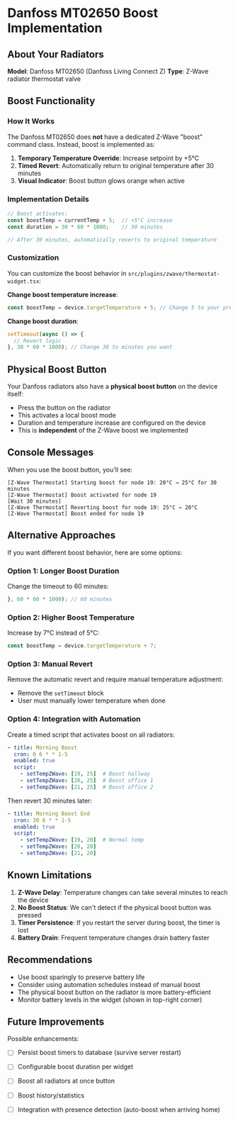 # Danfoss MT02650 Boost Implementation

## About Your Radiators

**Model**: Danfoss MT02650 (Danfoss Living Connect Z)
**Type**: Z-Wave radiator thermostat valve

## Boost Functionality

### How It Works

The Danfoss MT02650 does **not** have a dedicated Z-Wave "boost" command class. Instead, boost is implemented as:

1. **Temporary Temperature Override**: Increase setpoint by +5°C
2. **Timed Revert**: Automatically return to original temperature after 30 minutes
3. **Visual Indicator**: Boost button glows orange when active

### Implementation Details

```typescript
// Boost activates:
const boostTemp = currentTemp + 5;  // +5°C increase
const duration = 30 * 60 * 1000;    // 30 minutes

// After 30 minutes, automatically reverts to original temperature
```

### Customization

You can customize the boost behavior in `src/plugins/zwave/thermostat-widget.tsx`:

**Change boost temperature increase**:
```typescript
const boostTemp = device.targetTemperature + 5; // Change 5 to your preference
```

**Change boost duration**:
```typescript
setTimeout(async () => {
  // Revert logic
}, 30 * 60 * 1000); // Change 30 to minutes you want
```

## Physical Boost Button

Your Danfoss radiators also have a **physical boost button** on the device itself:
- Press the button on the radiator
- This activates a local boost mode
- Duration and temperature increase are configured on the device
- This is **independent** of the Z-Wave boost we implemented

## Console Messages

When you use the boost button, you'll see:

```
[Z-Wave Thermostat] Starting boost for node 19: 20°C → 25°C for 30 minutes
[Z-Wave Thermostat] Boost activated for node 19
[Wait 30 minutes]
[Z-Wave Thermostat] Reverting boost for node 19: 25°C → 20°C
[Z-Wave Thermostat] Boost ended for node 19
```

## Alternative Approaches

If you want different boost behavior, here are some options:

### Option 1: Longer Boost Duration
Change the timeout to 60 minutes:
```typescript
}, 60 * 60 * 1000); // 60 minutes
```

### Option 2: Higher Boost Temperature
Increase by 7°C instead of 5°C:
```typescript
const boostTemp = device.targetTemperature + 7;
```

### Option 3: Manual Revert
Remove the automatic revert and require manual temperature adjustment:
- Remove the `setTimeout` block
- User must manually lower temperature when done

### Option 4: Integration with Automation
Create a timed script that activates boost on all radiators:
```yaml
- title: Morning Boost
  cron: 0 6 * * 1-5
  enabled: true
  script:
    - setTempZWave: [19, 25]  # Boost hallway
    - setTempZWave: [20, 25]  # Boost office 1
    - setTempZWave: [21, 25]  # Boost office 2
```

Then revert 30 minutes later:
```yaml
- title: Morning Boost End
  cron: 30 6 * * 1-5
  enabled: true
  script:
    - setTempZWave: [19, 20]  # Normal temp
    - setTempZWave: [20, 20]
    - setTempZWave: [21, 20]
```

## Known Limitations

1. **Z-Wave Delay**: Temperature changes can take several minutes to reach the device
2. **No Boost Status**: We can't detect if the physical boost button was pressed
3. **Timer Persistence**: If you restart the server during boost, the timer is lost
4. **Battery Drain**: Frequent temperature changes drain battery faster

## Recommendations

- Use boost sparingly to preserve battery life
- Consider using automation schedules instead of manual boost
- The physical boost button on the radiator is more battery-efficient
- Monitor battery levels in the widget (shown in top-right corner)

## Future Improvements

Possible enhancements:
- [ ] Persist boost timers to database (survive server restart)
- [ ] Configurable boost duration per widget
- [ ] Boost all radiators at once button
- [ ] Boost history/statistics
- [ ] Integration with presence detection (auto-boost when arriving home)

